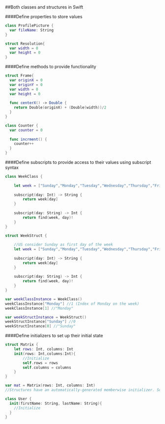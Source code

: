 ##Both classes and structures in Swift

####Define properties to store values

```swift
class ProfilePicture {
  var fileName: String
}
```
```swift
struct Resolution{
  var width = 0
  var height = 0
}
```

####Define methods to provide functionality

```swift
struct Frame{
  var originX = 0
  var originY = 0
  var width = 0
  var height = 0
  
  func centerX() -> Double {
    return Double(originX) + (Double(width))/2
  }
}
```

```swift
class Counter {
  var counter = 0
  
  func incrment() {
    counter++
  }
}
```

####Define subscripts to provide access to their values using subscript syntax

```swift
class WeekClass {
    
    let week = ["Sunday","Monday","Tuesday","Wednesday","Thursday","Friday","Saturday"]
    
    subscript(day: Int) -> String {
        return week[day]
    }
    
    subscript(day: String) -> Int {
        return find(week, day)!
    }
}

struct WeekStruct {
    
    //US consider Sunday as first day of the week
    let week = ["Sunday","Monday","Tuesday","Wednesday","Thursday","Friday","Saturday"]
    
    subscript(day: Int) -> String {
        return week[day]
    }
    
    subscript(day: String) -> Int {
        return find(week, day)!
    }
}

var weekClassInstance = WeekClass()
weekClassInstance["Monday"] //1 (Index of Monday on the week)
weekClassInstance[1] //"Monday"

var weekStructInstance = WeekStruct()
weekStructInstance["Sunday"] //0
weekStructInstance[0] //"Sunday"
```

####Define initializers to set up their initial state

```swift
struct Matrix {
    let rows: Int, columns: Int
    init(rows: Int,columns:Int){
        //Initialize
        self.rows = rows
        self.columns = columns
    }
}

var mat = Matrix(rows: Int, columns: Int)
//Structures have an automatically-generated memberwise initializer. So the initializer is optional here

class User {
  init(firstName: String, lastName: String){
    //Initialize
  }
}

```

